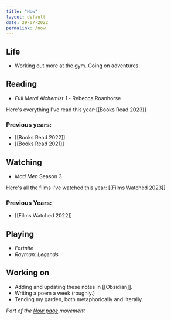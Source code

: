 ```yaml
---
title: "Now"
layout: default
date: 29-07-2022
permalink: /now
---
```


## Life

- Working out more at the gym. Going on adventures.

## Reading

- *Full Metal Alchemist 1* - Rebecca Roanhorse

Here's everything I've read this year-[[Books Read 2023]]

### Previous years:

- [[Books Read 2022]]  
- [[Books Read 2021]] 

## Watching

- *Mad Men* Season 3

Here's all the films I've watched this year: [[Films Watched 2023]]

### Previous Years:

- [[Films Watched 2022]]

## Playing

-  *Fortnite*
-  *Rayman: Legends*

## Working on

-   Adding and updating these notes in [[Obsidian]].
-   Writing a poem a week (roughly.)
-   Tending my garden, both metaphorically and literally. 

*Part of the <a href="https://nownownow.com/about" >Now page</a> movement*
